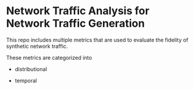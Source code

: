 # Network Traffic Analysis for Network Traffic Generation

This repo includes multiple metrics that are used to evaluate the fidelity of synthetic network traffic.

These metrics are categorized into

* distributional

* temporal
